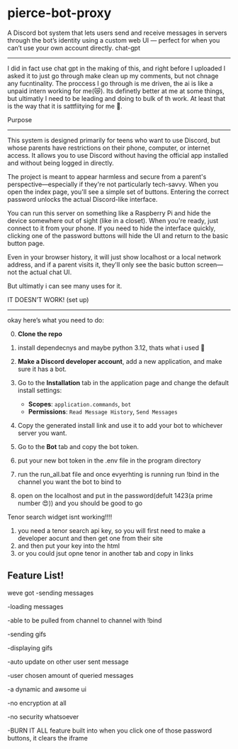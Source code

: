 # pierce-bot-proxy
A Discord bot system that lets users send and receive messages in servers through the bot’s identity using a custom web UI — perfect for when you can’t use your own account directly.
chat-gpt
__________________
I did in fact use chat gpt in the making of this, and right before I uploaded I asked it to just go through make clean up my comments, but not chnage any fucntinality. The proccess I go through is me driven, the ai is like a unpaid intern working for me(😿). Its definetly better at me at some things, but ultimatly I need to be leading and doing to bulk of th work. At least that is the way that it is sattfiitying for me 🤷.

Purpose
____________________
This system is designed primarily for teens who want to use Discord, but whose parents have restrictions on their phone, computer, or internet access. It allows you to use Discord without having the official app installed and without being logged in directly.

The project is meant to appear harmless and secure from a parent's perspective—especially if they're not particularly tech-savvy. When you open the index page, you'll see a simple set of buttons. Entering the correct password unlocks the actual Discord-like interface.

You can run this server on something like a Raspberry Pi and hide the device somewhere out of sight (like in a closet). When you're ready, just connect to it from your phone. If you need to hide the interface quickly, clicking one of the password buttons will hide the UI and return to the basic button page.

Even in your browser history, it will just show localhost or a local network address, and if a parent visits it, they'll only see the basic button screen—not the actual chat UI.

But ultimatly i can see many uses for it.


IT DOESN’T WORK! (set up)
_________________________

okay here’s what you need to do:

0. **Clone the repo**

1. install dependecnys and maybe python 3.12, thats what i used 🤷

2. **Make a Discord developer account**, add a new application, and make sure it has a bot.  

3. Go to the **Installation** tab in the application page and change the default install settings:  
   - **Scopes**: `application.commands`, `bot`  
   - **Permissions**: `Read Message History`, `Send Messages`  

4. Copy the generated install link and use it to add your bot to whichever server you want.  

5. Go to the **Bot** tab and copy the bot token.  

6. put your new bot token in the .env file in the program directory
   
7. run the run_all.bat file and once evyerhting is running run !bind in the channel you want the bot to bind to

8. open on the localhost and put in the password(defult 1423(a prime number 😍)) and you should be good to go

Tenor search widget isnt working!!!!
1. you need a tenor search api key, so you will first need to make a developer aocunt and then get one from their site
2. and then put your key into the html
3. or you could jsut opne tenor in another tab and copy in links


Feature List!
--------------------
weve got 
-sending messages

-loading messages

-able to be pulled from channel to channel with !bind

-sending gifs

-displaying gifs

-auto update on other user sent message

-user chosen amount of queried messages

-a dynamic and awsome ui

-no encryption at all

-no security whatsoever

-BURN IT ALL feature built into when you click one of those password buttons, it clears the iframe






